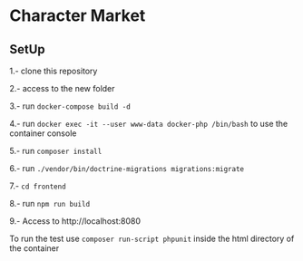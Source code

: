 # Character Market
## SetUp

 1.- clone this repository
 
 2.- access to the new folder
 
 3.- run `docker-compose build -d`
 
 4.- run `docker exec -it --user www-data docker-php /bin/bash` to use the container console
 
 5.- run `composer install`
 
 6.- run `./vendor/bin/doctrine-migrations migrations:migrate`
 
 7.- `cd frontend`
 
 8.- run `npm run build`
 
 9.- Access to http://localhost:8080
 
 To run the test use `composer run-script phpunit` inside the html directory of the container
